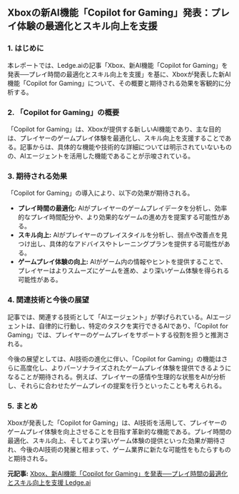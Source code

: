 ## Xboxの新AI機能「Copilot for Gaming」発表：プレイ体験の最適化とスキル向上を支援

### 1. はじめに

本レポートでは、Ledge.aiの記事「Xbox、新AI機能「Copilot for Gaming」を発表──プレイ時間の最適化とスキル向上を支援」を基に、Xboxが発表した新AI機能「Copilot for Gaming」について、その概要と期待される効果を客観的に分析する。

### 2. 「Copilot for Gaming」の概要

「Copilot for Gaming」は、Xboxが提供する新しいAI機能であり、主な目的は、プレイヤーのゲームプレイ体験を最適化し、スキル向上を支援することである。記事からは、具体的な機能や技術的な詳細については明示されていないものの、AIエージェントを活用した機能であることが示唆されている。

### 3. 期待される効果

「Copilot for Gaming」の導入により、以下の効果が期待される。

* **プレイ時間の最適化:** AIがプレイヤーのゲームプレイデータを分析し、効率的なプレイ時間配分や、より効果的なゲームの進め方を提案する可能性がある。
* **スキル向上:** AIがプレイヤーのプレイスタイルを分析し、弱点や改善点を見つけ出し、具体的なアドバイスやトレーニングプランを提供する可能性がある。
* **ゲームプレイ体験の向上:** AIがゲーム内の情報やヒントを提供することで、プレイヤーはよりスムーズにゲームを進め、より深いゲーム体験を得られる可能性がある。

### 4. 関連技術と今後の展望

記事では、関連する技術として「AIエージェント」が挙げられている。AIエージェントは、自律的に行動し、特定のタスクを実行できるAIであり、「Copilot for Gaming」では、プレイヤーのゲームプレイをサポートする役割を担うと推測される。

今後の展望としては、AI技術の進化に伴い、「Copilot for Gaming」の機能はさらに高度化し、よりパーソナライズされたゲームプレイ体験を提供できるようになることが期待される。例えば、プレイヤーの感情や生理的な状態をAIが分析し、それらに合わせたゲームプレイの提案を行うといったことも考えられる。

### 5. まとめ

Xboxが発表した「Copilot for Gaming」は、AI技術を活用して、プレイヤーのゲームプレイ体験を向上させることを目指す革新的な機能である。プレイ時間の最適化、スキル向上、そしてより深いゲーム体験の提供といった効果が期待され、今後のAI技術の発展と相まって、ゲーム業界に新たな可能性をもたらすものと期待される。



**元記事:** [Xbox、新AI機能「Copilot for Gaming」を発表──プレイ時間の最適化とスキル向上を支援 Ledge.ai](https://ledge.ai/articles/xbox_ai_copilot_gaming_assistant)